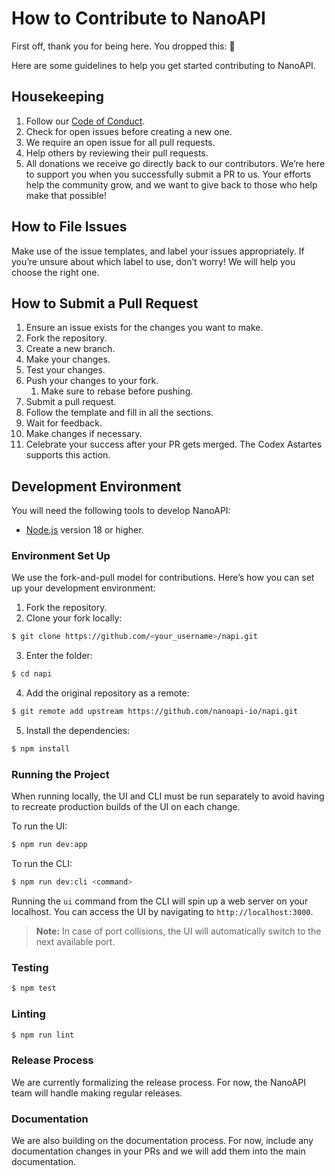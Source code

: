 # How to Contribute to NanoAPI

First off, thank you for being here. You dropped this: 👑

Here are some guidelines to help you get started contributing to NanoAPI.

## Housekeeping

1. Follow our [Code of Conduct](/.github/CODE_OF_CONDUCT.md).
2. Check for open issues before creating a new one.
3. We require an open issue for all pull requests.
4. Help others by reviewing their pull requests.
5. All donations we receive go directly back to our contributors. We’re here to support you when you successfully submit a PR to us. Your efforts help the community grow, and we want to give back to those who help make that possible!

## How to File Issues

Make use of the issue templates, and label your issues appropriately. If you’re unsure about which label to use, don’t worry! We will help you choose the right one.

## How to Submit a Pull Request

1. Ensure an issue exists for the changes you want to make.
2. Fork the repository.
3. Create a new branch.
4. Make your changes.
5. Test your changes.
6. Push your changes to your fork.
   1. Make sure to rebase before pushing.
7. Submit a pull request.
8. Follow the template and fill in all the sections.
9. Wait for feedback.
10. Make changes if necessary.
11. Celebrate your success after your PR gets merged. The Codex Astartes supports this action.

## Development Environment 

You will need the following tools to develop NanoAPI:

- [Node.js](https://nodejs.org/en/) version 18 or higher.

### Environment Set Up

We use the fork-and-pull model for contributions. Here’s how you can set up your development environment:

1. Fork the repository.
2. Clone your fork locally:
  
```bash
$ git clone https://github.com/<your_username>/napi.git
```

3. Enter the folder:
  
```bash
$ cd napi
```

4. Add the original repository as a remote:
  
```bash
$ git remote add upstream https://github.com/nanoapi-io/napi.git
```

5. Install the dependencies:
  
```bash
$ npm install
```

### Running the Project

When running locally, the UI and CLI must be run separately to avoid having to recreate production builds of the UI on each change.

To run the UI:

```bash
$ npm run dev:app
```

To run the CLI:

```bash
$ npm run dev:cli <command>
```

Running the `ui` command from the CLI will spin up a web server on your localhost. You can access the UI by navigating to `http://localhost:3000`.

> **Note:** In case of port collisions, the UI will automatically switch to the next available port.


### Testing

```bash
$ npm test
```

### Linting

```bash
$ npm run lint
```

### Release Process

We are currently formalizing the release process. For now, the NanoAPI team will handle making regular releases.

### Documentation

We are also building on the documentation process. For now, include any documentation changes in your PRs and we will add them into the main documentation.

